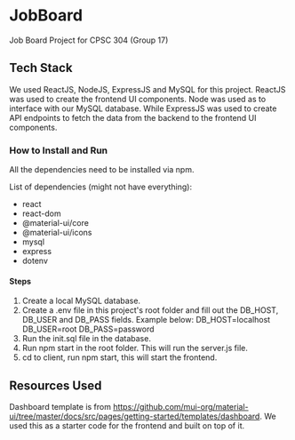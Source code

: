 # JobBoard
Job Board Project for CPSC 304 (Group 17)

## Tech Stack
We used ReactJS, NodeJS, ExpressJS and MySQL for this project. ReactJS was used to create the frontend UI components. Node was used as to interface with our MySQL database. While ExpressJS was used to create API endpoints to fetch the data from the backend to the frontend UI components.

### How to Install and Run
All the dependencies need to be installed via npm.

List of dependencies (might not have everything):
- react
- react-dom
- @material-ui/core
- @material-ui/icons
- mysql
- express
- dotenv

#### Steps
1. Create a local MySQL database.
2. Create a .env file in this project's root folder and fill out the DB_HOST, DB_USER and DB_PASS fields. Example below:
    DB_HOST=localhost
    DB_USER=root
    DB_PASS=password
3. Run the init.sql file in the database.
4. Run npm start in the root folder. This will run the server.js file.
5. cd to client, run npm start, this will start the frontend.

## Resources Used
Dashboard template is from https://github.com/mui-org/material-ui/tree/master/docs/src/pages/getting-started/templates/dashboard. We used this as a starter code for the frontend and built on top of it.
